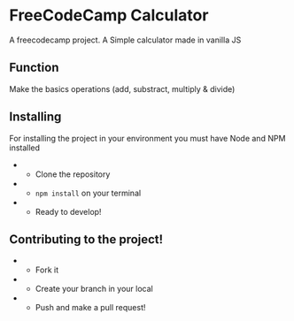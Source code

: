# FreeCodeCamp Calculator

A freecodecamp project. A  Simple calculator made in vanilla JS

## Function

Make the basics operations (add, substract, multiply & divide)


## Installing 

For installing the project in your environment you must have Node and NPM installed  

* - Clone the repository
* - `npm install` on your terminal
* - Ready to develop!


## Contributing to the project!

* - Fork it 
* - Create your branch in your local
* - Push and make a pull request!
